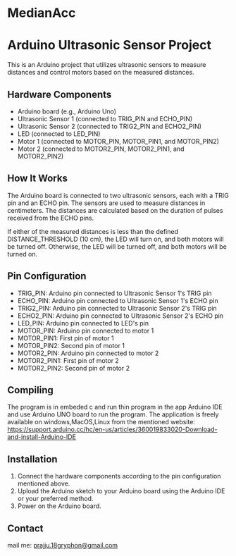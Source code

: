 # MedianAcc
# Arduino Ultrasonic Sensor Project

This is an Arduino project that utilizes ultrasonic sensors to measure distances and control motors based on the measured distances.

## Hardware Components

- Arduino board (e.g., Arduino Uno)
- Ultrasonic Sensor 1 (connected to TRIG_PIN and ECHO_PIN)
- Ultrasonic Sensor 2 (connected to TRIG2_PIN and ECHO2_PIN)
- LED (connected to LED_PIN)
- Motor 1 (connected to MOTOR_PIN, MOTOR_PIN1, and MOTOR_PIN2)
- Motor 2 (connected to MOTOR2_PIN, MOTOR2_PIN1, and MOTOR2_PIN2)

## How It Works

The Arduino board is connected to two ultrasonic sensors, each with a TRIG pin and an ECHO pin. The sensors are used to measure distances in centimeters. The distances are calculated based on the duration of pulses received from the ECHO pins.

If either of the measured distances is less than the defined DISTANCE_THRESHOLD (10 cm), the LED will turn on, and both motors will be turned off. Otherwise, the LED will be turned off, and both motors will be turned on.

## Pin Configuration

- TRIG_PIN: Arduino pin connected to Ultrasonic Sensor 1's TRIG pin
- ECHO_PIN: Arduino pin connected to Ultrasonic Sensor 1's ECHO pin
- TRIG2_PIN: Arduino pin connected to Ultrasonic Sensor 2's TRIG pin
- ECHO2_PIN: Arduino pin connected to Ultrasonic Sensor 2's ECHO pin
- LED_PIN: Arduino pin connected to LED's pin
- MOTOR_PIN: Arduino pin connected to motor 1
- MOTOR_PIN1: First pin of motor 1
- MOTOR_PIN2: Second pin of motor 1
- MOTOR2_PIN: Arduino pin connected to motor 2
- MOTOR2_PIN1: First pin of motor 2
- MOTOR2_PIN2: Second pin of motor 2
  
## Compiling
The program is in embeded c and run thin program in the app Arduino IDE and use Arduino UNO board to run the program.
The application is freely available on windows,MacOS,Linux from the mentioned website: https://support.arduino.cc/hc/en-us/articles/360019833020-Download-and-install-Arduino-IDE
## Installation

1. Connect the hardware components according to the pin configuration mentioned above.
2. Upload the Arduino sketch to your Arduino board using the Arduino IDE or your preferred method.
3. Power on the Arduino board.

## Contact

mail me: prajju.18gryphon@gmail.com


